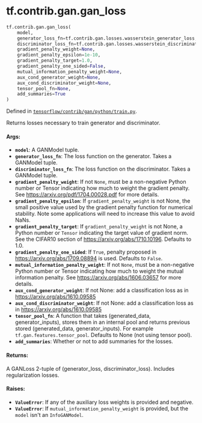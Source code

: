 <div itemscope itemtype="http://developers.google.com/ReferenceObject">
<meta itemprop="name" content="tf.contrib.gan.gan_loss" />
<meta itemprop="path" content="Stable" />
</div>

# tf.contrib.gan.gan_loss

``` python
tf.contrib.gan.gan_loss(
    model,
    generator_loss_fn=tf.contrib.gan.losses.wasserstein_generator_loss,
    discriminator_loss_fn=tf.contrib.gan.losses.wasserstein_discriminator_loss,
    gradient_penalty_weight=None,
    gradient_penalty_epsilon=1e-10,
    gradient_penalty_target=1.0,
    gradient_penalty_one_sided=False,
    mutual_information_penalty_weight=None,
    aux_cond_generator_weight=None,
    aux_cond_discriminator_weight=None,
    tensor_pool_fn=None,
    add_summaries=True
)
```



Defined in [`tensorflow/contrib/gan/python/train.py`](https://www.tensorflow.org/code/tensorflow/contrib/gan/python/train.py).

Returns losses necessary to train generator and discriminator.

#### Args:

* <b>`model`</b>: A GANModel tuple.
* <b>`generator_loss_fn`</b>: The loss function on the generator. Takes a GANModel
    tuple.
* <b>`discriminator_loss_fn`</b>: The loss function on the discriminator. Takes a
    GANModel tuple.
* <b>`gradient_penalty_weight`</b>: If not `None`, must be a non-negative Python number
    or Tensor indicating how much to weight the gradient penalty. See
    https://arxiv.org/pdf/1704.00028.pdf for more details.
* <b>`gradient_penalty_epsilon`</b>: If `gradient_penalty_weight` is not None, the
    small positive value used by the gradient penalty function for numerical
    stability. Note some applications will need to increase this value to
    avoid NaNs.
* <b>`gradient_penalty_target`</b>: If `gradient_penalty_weight` is not None, a Python
    number or `Tensor` indicating the target value of gradient norm. See the
    CIFAR10 section of https://arxiv.org/abs/1710.10196. Defaults to 1.0.
* <b>`gradient_penalty_one_sided`</b>: If `True`, penalty proposed in
    https://arxiv.org/abs/1709.08894 is used. Defaults to `False`.
* <b>`mutual_information_penalty_weight`</b>: If not `None`, must be a non-negative
    Python number or Tensor indicating how much to weight the mutual
    information penalty. See https://arxiv.org/abs/1606.03657 for more
    details.
* <b>`aux_cond_generator_weight`</b>: If not None: add a classification loss as in
    https://arxiv.org/abs/1610.09585
* <b>`aux_cond_discriminator_weight`</b>: If not None: add a classification loss as in
    https://arxiv.org/abs/1610.09585
* <b>`tensor_pool_fn`</b>: A function that takes (generated_data, generator_inputs),
    stores them in an internal pool and returns previous stored
    (generated_data, generator_inputs). For example
    `tf.gan.features.tensor_pool`. Defaults to None (not using tensor pool).
* <b>`add_summaries`</b>: Whether or not to add summaries for the losses.


#### Returns:

A GANLoss 2-tuple of (generator_loss, discriminator_loss). Includes
regularization losses.


#### Raises:

* <b>`ValueError`</b>: If any of the auxiliary loss weights is provided and negative.
* <b>`ValueError`</b>: If `mutual_information_penalty_weight` is provided, but the
    `model` isn't an `InfoGANModel`.